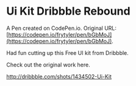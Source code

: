 # Ui Kit Dribbble Rebound

A Pen created on CodePen.io. Original URL: [https://codepen.io/frytyler/pen/bGbMoJ](https://codepen.io/frytyler/pen/bGbMoJ).

Had fun cutting up this Free UI kit from Dribbble. 

Check out the original work here. 

http://dribbble.com/shots/1434502-Ui-Kit
